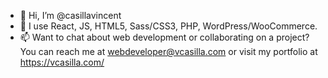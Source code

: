 - 👋 Hi, I’m @casillavincent
- 🌱 I use React, JS, HTML5, Sass/CSS3, PHP, WordPress/WooCommerce.
- 📫 Want to chat about web development or collaborating on a project? You can reach me at webdeveloper@vcasilla.com or visit my portfolio at https://vcasilla.com/

<!---
casillavincent/casillavincent is a ✨ special ✨ repository because its `README.md` (this file) appears on your GitHub profile.
You can click the Preview link to take a look at your changes.
--->
